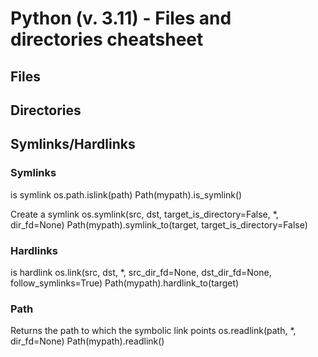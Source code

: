 # Python (v. 3.11) - Files and directories cheatsheet

## Files





## Directories




## Symlinks/Hardlinks

### Symlinks
is symlink																	os.path.islink(path)
																						Path(mypath).is_symlink()

Create a symlink														os.symlink(src, dst, target_is_directory=False, *, dir_fd=None)
																						Path(mypath).symlink_to(target, target_is_directory=False)			

### Hardlinks																	
is hardlink																	os.link(src, dst, *, src_dir_fd=None, dst_dir_fd=None, follow_symlinks=True)
																						Path(mypath).hardlink_to(target)

### Path
Returns the path to which the symbolic link points										os.readlink(path, *, dir_fd=None)
								                          														Path(mypath).readlink()
